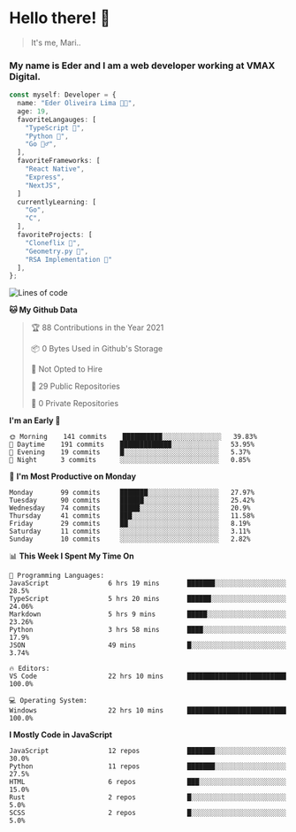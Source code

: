 # Hello there! 👋

> It's me, Mari..

### My name is Eder and I am a web developer working at **VMAX Digital**.

```TypeScript
const myself: Developer = {
  name: "Eder Oliveira Lima 👨‍💻",
  age: 19,
  favoriteLangauges: [
    "TypeScript 📘",
    "Python 🐍",
    "Go 🚶‍♂️",
  ],
  favoriteFrameworks: [
    "React Native",
    "Express",
    "NextJS",
  ]
  currentlyLearning: [
    "Go",
    "C",
  ],
  favoriteProjects: [
    "Cloneflix 🎥",
    "Geometry.py 📐",
    "RSA Implementation 🔐"
  ],
};


```

<!--START_SECTION:waka-->
![Lines of code](https://img.shields.io/badge/From%20Hello%20World%20I%27ve%20Written-202609%20lines%20of%20code-blue)

**🐱 My Github Data** 

> 🏆 88 Contributions in the Year 2021
 > 
> 📦 0 Bytes Used in Github's Storage 
 > 
> 🚫 Not Opted to Hire
 > 
> 📜 29 Public Repositories 
 > 
> 🔑 0 Private Repositories  
 > 
**I'm an Early 🐤** 

```text
🌞 Morning    141 commits    ██████████░░░░░░░░░░░░░░░   39.83% 
🌆 Daytime    191 commits    █████████████░░░░░░░░░░░░   53.95% 
🌃 Evening    19 commits     █░░░░░░░░░░░░░░░░░░░░░░░░   5.37% 
🌙 Night      3 commits      ░░░░░░░░░░░░░░░░░░░░░░░░░   0.85%

```
📅 **I'm Most Productive on Monday** 

```text
Monday       99 commits     ███████░░░░░░░░░░░░░░░░░░   27.97% 
Tuesday      90 commits     ██████░░░░░░░░░░░░░░░░░░░   25.42% 
Wednesday    74 commits     █████░░░░░░░░░░░░░░░░░░░░   20.9% 
Thursday     41 commits     ███░░░░░░░░░░░░░░░░░░░░░░   11.58% 
Friday       29 commits     ██░░░░░░░░░░░░░░░░░░░░░░░   8.19% 
Saturday     11 commits     ░░░░░░░░░░░░░░░░░░░░░░░░░   3.11% 
Sunday       10 commits     ░░░░░░░░░░░░░░░░░░░░░░░░░   2.82%

```


📊 **This Week I Spent My Time On** 

```text
💬 Programming Languages: 
JavaScript               6 hrs 19 mins       ███████░░░░░░░░░░░░░░░░░░   28.5% 
TypeScript               5 hrs 20 mins       ██████░░░░░░░░░░░░░░░░░░░   24.06% 
Markdown                 5 hrs 9 mins        █████░░░░░░░░░░░░░░░░░░░░   23.26% 
Python                   3 hrs 58 mins       ████░░░░░░░░░░░░░░░░░░░░░   17.9% 
JSON                     49 mins             █░░░░░░░░░░░░░░░░░░░░░░░░   3.74%

🔥 Editors: 
VS Code                  22 hrs 10 mins      █████████████████████████   100.0%

💻 Operating System: 
Windows                  22 hrs 10 mins      █████████████████████████   100.0%

```

**I Mostly Code in JavaScript** 

```text
JavaScript               12 repos            ███████░░░░░░░░░░░░░░░░░░   30.0% 
Python                   11 repos            ███████░░░░░░░░░░░░░░░░░░   27.5% 
HTML                     6 repos             ███░░░░░░░░░░░░░░░░░░░░░░   15.0% 
Rust                     2 repos             █░░░░░░░░░░░░░░░░░░░░░░░░   5.0% 
SCSS                     2 repos             █░░░░░░░░░░░░░░░░░░░░░░░░   5.0%

```



<!--END_SECTION:waka-->
